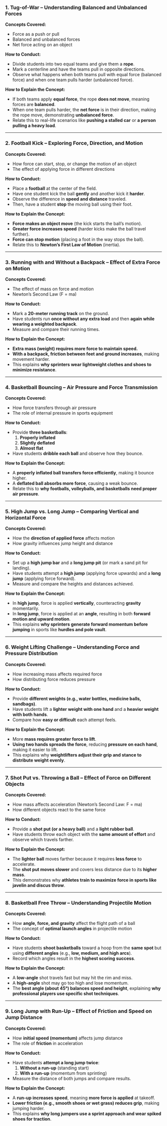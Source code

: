 
### **1. Tug-of-War – Understanding Balanced and Unbalanced Forces**
**Concepts Covered:**  
- Force as a push or pull  
- Balanced and unbalanced forces  
- Net force acting on an object  

**How to Conduct:**  
- Divide students into two equal teams and give them a **rope**.  
- Mark a centerline and have the teams pull in opposite directions.  
- Observe what happens when both teams pull with equal force (balanced force) and when one team pulls harder (unbalanced force).  

**How to Explain the Concept:**  
- If both teams apply **equal force**, the rope **does not move**, meaning forces are **balanced**.  
- When one team pulls harder, the **net force** is in their direction, making the rope move, demonstrating **unbalanced force**.  
- Relate this to real-life scenarios like **pushing a stalled car** or **a person pulling a heavy load**.

---

### **2. Football Kick – Exploring Force, Direction, and Motion**
**Concepts Covered:**  
- How force can start, stop, or change the motion of an object  
- The effect of applying force in different directions  

**How to Conduct:**  
- Place a **football** at the center of the field.  
- Have one student kick the ball **gently** and another kick it **harder**.  
- Observe the difference in **speed and distance** traveled.  
- Then, have a student **stop** the moving ball using their foot.  

**How to Explain the Concept:**  
- **Force makes an object move** (the kick starts the ball’s motion).  
- **Greater force increases speed** (harder kicks make the ball travel further).  
- **Force can stop motion** (placing a foot in the way stops the ball).  
- Relate this to **Newton’s First Law of Motion** (inertia).

---

### **3. Running with and Without a Backpack – Effect of Extra Force on Motion**
**Concepts Covered:**  
- The effect of mass on force and motion  
- Newton’s Second Law (F = ma)  

**How to Conduct:**  
- Mark a **20-meter running track** on the ground.  
- Have students run **once without any extra load** and then **again while wearing a weighted backpack**.  
- Measure and compare their running times.  

**How to Explain the Concept:**  
- **Extra mass (weight) requires more force to maintain speed.**  
- **With a backpack, friction between feet and ground increases**, making movement harder.  
- This explains **why sprinters wear lightweight clothes and shoes to minimize resistance**.  

---

### **4. Basketball Bouncing – Air Pressure and Force Transmission**
**Concepts Covered:**  
- How force transfers through air pressure  
- The role of internal pressure in sports equipment  

**How to Conduct:**  
- Provide **three basketballs**:  
  1. **Properly inflated**  
  2. **Slightly deflated**  
  3. **Almost flat**  
- Have students **dribble each ball** and observe how they bounce.  

**How to Explain the Concept:**  
- A **properly inflated ball transfers force efficiently**, making it bounce higher.  
- A **deflated ball absorbs more force**, causing a weak bounce.  
- Relate this to **why footballs, volleyballs, and basketballs need proper air pressure**.  

---

### **5. High Jump vs. Long Jump – Comparing Vertical and Horizontal Force**  
**Concepts Covered:**  
- How the **direction of applied force** affects motion  
- How gravity influences jump height and distance  

**How to Conduct:**  
- Set up a **high jump bar** and a **long jump pit** (or mark a sand pit for landing).  
- Have students attempt a **high jump** (applying force upwards) and a **long jump** (applying force forward).  
- Measure and compare the heights and distances achieved.  

**How to Explain the Concept:**  
- In **high jump**, force is applied **vertically**, counteracting **gravity** momentarily.  
- In **long jump**, force is applied at an **angle**, resulting in both **forward motion and upward motion**.  
- This explains **why sprinters generate forward momentum before jumping** in sports like **hurdles and pole vault**.  

---

### **6. Weight Lifting Challenge – Understanding Force and Pressure Distribution**  
**Concepts Covered:**  
- How increasing mass affects required force  
- How distributing force reduces pressure  

**How to Conduct:**  
- Provide **different weights (e.g., water bottles, medicine balls, sandbags)**.  
- Have students lift a **lighter weight with one hand** and a **heavier weight with both hands**.  
- Compare how **easy or difficult** each attempt feels.  

**How to Explain the Concept:**  
- More **mass requires greater force to lift**.  
- **Using two hands spreads the force**, reducing **pressure on each hand**, making it easier to lift.  
- This explains why **weightlifters adjust their grip and stance to distribute weight evenly**.  

---

### **7. Shot Put vs. Throwing a Ball – Effect of Force on Different Objects**  
**Concepts Covered:**  
- How mass affects acceleration (Newton’s Second Law: F = ma)  
- How different objects react to the same force  

**How to Conduct:**  
- Provide a **shot put (or a heavy ball)** and a **light rubber ball**.  
- Have students throw each object with the **same amount of effort** and observe which travels farther.  

**How to Explain the Concept:**  
- The **lighter ball** moves farther because it requires **less force** to accelerate.  
- The **shot put moves slower** and covers less distance due to its **higher mass**.  
- This demonstrates why **athletes train to maximize force in sports like javelin and discus throw**.  

---

### **8. Basketball Free Throw – Understanding Projectile Motion**  
**Concepts Covered:**  
- How **angle, force, and gravity** affect the flight path of a ball  
- The concept of **optimal launch angles** in projectile motion  

**How to Conduct:**  
- Have students **shoot basketballs** toward a hoop from the **same spot** but using **different angles** (e.g., **low, medium, and high arcs**).  
- Record which angles result in the **highest scoring success**.  

**How to Explain the Concept:**  
- A **low-angle** shot travels fast but may hit the rim and miss.  
- A **high-angle** shot may go too high and lose momentum.  
- The **best angle (about 45°) balances speed and height**, explaining **why professional players use specific shot techniques**.  

---

### **9. Long Jump with Run-Up – Effect of Friction and Speed on Jump Distance**  
**Concepts Covered:**  
- How **initial speed (momentum)** affects jump distance  
- The role of **friction** in acceleration  

**How to Conduct:**  
- Have students **attempt a long jump twice**:  
  1. **Without a run-up** (standing start)  
  2. **With a run-up** (momentum from sprinting)  
- Measure the distance of both jumps and compare results.  

**How to Explain the Concept:**  
- A **run-up increases speed**, meaning **more force is applied** at takeoff.  
- **Lower friction (e.g., smooth shoes or wet grass) reduces grip**, making jumping harder.  
- This explains **why long jumpers use a sprint approach and wear spiked shoes for traction**.  
